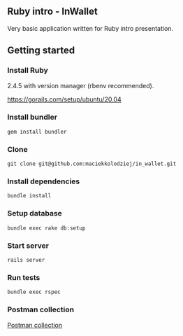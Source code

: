 ## Ruby intro - InWallet
Very basic application written for Ruby intro presentation.

## Getting started

### Install Ruby 
2.4.5 with version manager (rbenv recommended).

https://gorails.com/setup/ubuntu/20.04

### Install bundler

``gem install bundler``

### Clone

``git clone git@github.com:maciekkolodziej/in_wallet.git``

### Install dependencies

``bundle install``

### Setup database

``bundle exec rake db:setup``

### Start server

``rails server``

### Run tests

``bundle exec rspec``

### Postman collection
[Postman collection](InWallet.postman_collection.json)
